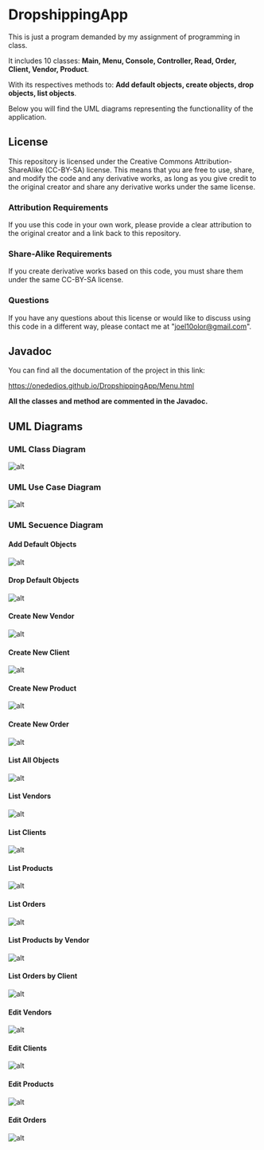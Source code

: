 # DropshippingApp
This is just a program demanded by my assignment of programming in class.

It includes 10 classes: **Main, Menu, Console, Controller, Read, Order, Client, Vendor, Product**.

With its respectives methods to: **Add default objects, create objects, drop objects, list objects**.

Below you will find the UML diagrams representing the functionallity of the application.
## License
This repository is licensed under the Creative Commons Attribution-ShareAlike (CC-BY-SA) license. This means that you are free to use, share, and modify the code and any derivative works, as long as you give credit to the original creator and share any derivative works under the same license.

### Attribution Requirements
If you use this code in your own work, please provide a clear attribution to the original creator and a link back to this repository.

### Share-Alike Requirements
If you create derivative works based on this code, you must share them under the same CC-BY-SA license.

### Questions
If you have any questions about this license or would like to discuss using this code in a different way, please contact me at "joel10olor@gmail.com".

## Javadoc
You can find all the documentation of the project in this link:

https://onededios.github.io/DropshippingApp/Menu.html

**All the classes and method are commented in the Javadoc.**

## UML Diagrams
### UML Class Diagram
![alt](https://www.plantuml.com/plantuml/proxy?cache=no&src=https://raw.githubusercontent.com/Onededios/DropshippingApp/master/diagrams/classDiagram.pml)
### UML Use Case Diagram
![alt](https://www.plantuml.com/plantuml/proxy?cache=no&src=https://raw.githubusercontent.com/Onededios/DropshippingApp/master/diagrams/useCaseDiagram.pml)
### UML Secuence Diagram
#### Add Default Objects
![alt](https://www.plantuml.com/plantuml/proxy?cache=no&src=https://raw.githubusercontent.com/Onededios/DropshippingApp/master/diagrams/secuenceADDiagram.pml)
#### Drop Default Objects
![alt](https://www.plantuml.com/plantuml/proxy?cache=no&src=https://raw.githubusercontent.com/Onededios/DropshippingApp/master/diagrams/secuenceDDDiagram.pml)
#### Create New Vendor
![alt](https://www.plantuml.com/plantuml/proxy?cache=no&src=https://raw.githubusercontent.com/Onededios/DropshippingApp/master/diagrams/secuenceCVDiagram.pml)
#### Create New Client 
![alt](https://www.plantuml.com/plantuml/proxy?cache=no&src=https://raw.githubusercontent.com/Onededios/DropshippingApp/master/diagrams/secuenceCCDiagram.pml)
#### Create New Product 
![alt](https://www.plantuml.com/plantuml/proxy?cache=no&src=https://raw.githubusercontent.com/Onededios/DropshippingApp/master/diagrams/secuenceCPDiagram.pml)
#### Create New Order 
![alt](https://www.plantuml.com/plantuml/proxy?cache=no&src=https://raw.githubusercontent.com/Onededios/DropshippingApp/master/diagrams/secuenceCODiagram.pml)
#### List All Objects
![alt](https://www.plantuml.com/plantuml/proxy?cache=no&src=https://raw.githubusercontent.com/Onededios/DropshippingApp/master/diagrams/secuenceLADiagram.pml)
#### List Vendors
![alt](https://www.plantuml.com/plantuml/proxy?cache=no&src=https://raw.githubusercontent.com/Onededios/DropshippingApp/master/diagrams/secuenceLVDiagram.pml)
#### List Clients
![alt](https://www.plantuml.com/plantuml/proxy?cache=no&src=https://raw.githubusercontent.com/Onededios/DropshippingApp/master/diagrams/secuenceLCDiagram.pml)
#### List Products
![alt](https://www.plantuml.com/plantuml/proxy?cache=no&src=https://raw.githubusercontent.com/Onededios/DropshippingApp/master/diagrams/secuenceLPDiagram.pml)
#### List Orders
![alt](https://www.plantuml.com/plantuml/proxy?cache=no&src=https://raw.githubusercontent.com/Onededios/DropshippingApp/master/diagrams/secuenceLODiagram.pml)
#### List Products by Vendor
![alt](https://www.plantuml.com/plantuml/proxy?cache=no&src=https://raw.githubusercontent.com/Onededios/DropshippingApp/master/diagrams/secuenceLPVDiagram.pml)
#### List Orders by Client
![alt](https://www.plantuml.com/plantuml/proxy?cache=no&src=https://raw.githubusercontent.com/Onededios/DropshippingApp/master/diagrams/secuenceLOCDiagram.pml)
#### Edit Vendors
![alt](https://www.plantuml.com/plantuml/proxy?cache=no&src=https://raw.githubusercontent.com/Onededios/DropshippingApp/master/diagrams/secuenceEVDiagram.pml)
#### Edit Clients
![alt](https://www.plantuml.com/plantuml/proxy?cache=no&src=https://raw.githubusercontent.com/Onededios/DropshippingApp/master/diagrams/secuenceECDiagram.pml)
#### Edit Products
![alt](https://www.plantuml.com/plantuml/proxy?cache=no&src=https://raw.githubusercontent.com/Onededios/DropshippingApp/master/diagrams/secuenceEPDiagram.pml)
#### Edit Orders
![alt](https://www.plantuml.com/plantuml/proxy?cache=no&src=https://raw.githubusercontent.com/Onededios/DropshippingApp/master/diagrams/secuenceEODiagram.pml)